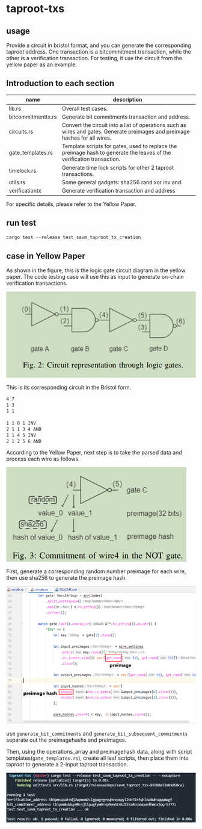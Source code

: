
# taproot-txs


## usage
Provide a circuit in bristol format, and you can generate the corresponding taproot address.
One transaction is a bitcommitment transaction, while the other is a verification
transaction. For testing, it use the circuit from the yellow paper as an example.

## Introduction to each section

| name | description |
| -------- | -------- |
| lib.rs  | Overall test cases. |
| bitcommitmenttx.rs  | Generate bit commitments transaction and address. |
| circuits.rs  | Convert the circuit into a list of operations such as wires and gates. Generate preimages and preimage hashes for all wires. |
| gate_templates.rs  | Template scripts for gates, used to replace the preimage hash to generate the leaves of the verification transaction.|
| timelock.rs  | Generate time lock scripts for other 2 taproot transactions. |
| utils.rs  | Some general gadgets: sha256 rand xor inv and.  |
| verificationtx  | Generate verification transaction and address |

For specific details, please refer to the Yellow Paper.



## run test
```shell
cargo test --release test_savm_taproot_tx_creation
```

## case in Yellow Paper

As shown in the figure, this is the logic gate circuit diagram in the yellow paper. The code testing case will use this as
input to generate on-chain verification transactions.


![img.png](img.png)

This is its corresponding circuit in the Bristol form.

```
4 7
1 3
1 1

1 1 0 1 INV
2 1 1 3 4 AND
1 1 4 5 INV
2 1 2 5 6 AND
```

According to the Yellow Paper, next step is to take the parsed data and process each wire as follows.

![img_2.png](img_2.png)

First, generate a corresponding random number preimage for each wire, then use sha256 to generate the preimage hash.

![img_1.png](img_1.png)

use `generate_bit_commitments` and `generate_bit_subsequent_commitments` separate out the preimagehashs and preimages.

Then, using the operations_array and preimagehash data, along with script templates(`gate_templates.rs`), create all leaf scripts, then place them into taproot to generate a 2-input taproot transaction.

![img_3.png](img_3.png)